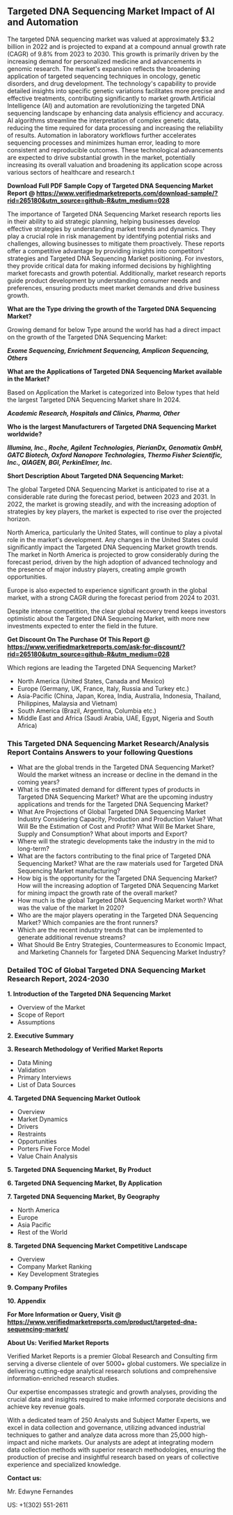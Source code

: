 <h2>Targeted DNA Sequencing Market Impact of AI and Automation</h2>The targeted DNA sequencing market was valued at approximately $3.2 billion in 2022 and is projected to expand at a compound annual growth rate (CAGR) of 9.8% from 2023 to 2030. This growth is primarily driven by the increasing demand for personalized medicine and advancements in genomic research. The market's expansion reflects the broadening application of targeted sequencing techniques in oncology, genetic disorders, and drug development. The technology's capability to provide detailed insights into specific genetic variations facilitates more precise and effective treatments, contributing significantly to market growth.Artificial Intelligence (AI) and automation are revolutionizing the targeted DNA sequencing landscape by enhancing data analysis efficiency and accuracy. AI algorithms streamline the interpretation of complex genetic data, reducing the time required for data processing and increasing the reliability of results. Automation in laboratory workflows further accelerates sequencing processes and minimizes human error, leading to more consistent and reproducible outcomes. These technological advancements are expected to drive substantial growth in the market, potentially increasing its overall valuation and broadening its application scope across various sectors of healthcare and research.t</p><p id="" class=""><strong>Download Full PDF Sample Copy of Targeted DNA Sequencing Market Report @ <a href="https://www.verifiedmarketreports.com/download-sample/?rid=265180&utm_source=github-R&utm_medium=028" target="_blank">https://www.verifiedmarketreports.com/download-sample/?rid=265180&utm_source=github-R&utm_medium=028</a></strong></p><p>The importance of&nbsp;Targeted DNA Sequencing Market research reports lies in their ability to aid strategic planning, helping businesses develop effective strategies by understanding market trends and dynamics. They play a crucial role in risk management by identifying potential risks and challenges, allowing businesses to mitigate them proactively. These reports offer a competitive advantage by providing insights into competitors' strategies and Targeted DNA Sequencing Market positioning. For investors, they provide critical data for making informed decisions by highlighting market forecasts and growth potential. Additionally, market research reports guide product development by understanding consumer needs and preferences, ensuring products meet market demands and drive business growth.</p><p><strong>What are the&nbsp;Type driving the growth of the Targeted DNA Sequencing Market?</strong></p><p id="" class="">Growing demand for below Type around the world has had a direct impact on the growth of the Targeted DNA Sequencing Market:</p><em><strong>Exome Sequencing, Enrichment Sequencing, Amplicon Sequencing, Others</strong></em></p><strong>What are the&nbsp;Applications&nbsp;of Targeted DNA Sequencing Market available in the Market?</strong></p><p id="" class="">Based on Application the Market is categorized into Below types that held the largest Targeted DNA Sequencing Market share In 2024.</p><em><strong>Academic Research, Hospitals and Clinics, Pharma, Other</strong></em></p><strong>Who is the largest Manufacturers of Targeted DNA Sequencing Market worldwide?</strong></p><p><em><strong>Illumina, Inc., Roche, Agilent Technologies, PierianDx, Genomatix GmbH, GATC Biotech, Oxford Nanopore Technologies, Thermo Fisher Scientific, Inc., QIAGEN, BGI, PerkinElmer, Inc.</strong></em></p><p id="" class=""><strong>Short Description About Targeted DNA Sequencing Market:</strong></p><p>The global Targeted DNA Sequencing Market is anticipated to rise at a considerable rate during the forecast period, between 2023 and 2031. In 2022, the market is growing steadily, and with the increasing adoption of strategies by key players, the market is expected to rise over the projected horizon.</p><p>North America, particularly the United States, will continue to play a pivotal role in the market's development. Any changes in the United States could significantly impact the Targeted DNA Sequencing Market growth trends. The market in North America is projected to grow considerably during the forecast period, driven by the high adoption of advanced technology and the presence of major industry players, creating ample growth opportunities.</p><p>Europe is also expected to experience significant growth in the global market, with a strong CAGR during the forecast period from 2024 to 2031.</p><p>Despite intense competition, the clear global recovery trend keeps investors optimistic about the Targeted DNA Sequencing Market, with more new investments expected to enter the field in the future.</p><p id="" class=""><strong>Get Discount On The Purchase Of This Report @ <a href="https://www.verifiedmarketreports.com/ask-for-discount/?rid=265180&utm_source=github-R&utm_medium=028" target="_blank">https://www.verifiedmarketreports.com/ask-for-discount/?rid=265180&utm_source=github-R&utm_medium=028</a></strong></p>Which regions are leading the Targeted DNA Sequencing Market?</p><ul><li>North America (United States, Canada and Mexico)</li><li>Europe (Germany, UK, France, Italy, Russia and Turkey etc.)</li><li>Asia-Pacific (China, Japan, Korea, India, Australia, Indonesia, Thailand, Philippines, Malaysia and Vietnam)</li><li>South America (Brazil, Argentina, Columbia etc.)</li><li>Middle East and Africa (Saudi Arabia, UAE, Egypt, Nigeria and South Africa)</li></ul><h3 id="" class="">This Targeted DNA Sequencing Market Research/Analysis Report Contains Answers to your following Questions</h3><ul><li>What are the global trends in the Targeted DNA Sequencing Market? Would the market witness an increase or decline in the demand in the coming years?</li><li>What is the estimated demand for different types of products in Targeted DNA Sequencing Market? What are the upcoming industry applications and trends for the Targeted DNA Sequencing Market?</li><li>What Are Projections of Global Targeted DNA Sequencing Market Industry Considering Capacity, Production and Production Value? What Will Be the Estimation of Cost and Profit? What Will Be Market Share, Supply and Consumption? What about imports and Export?</li><li>Where will the strategic developments take the industry in the mid to long-term?</li><li>What are the factors contributing to the final price of Targeted DNA Sequencing Market? What are the raw materials used for Targeted DNA Sequencing Market manufacturing?</li><li>How big is the opportunity for the Targeted DNA Sequencing Market? How will the increasing adoption of Targeted DNA Sequencing Market for mining impact the growth rate of the overall market?</li><li>How much is the global Targeted DNA Sequencing Market worth? What was the value of the market In 2020?</li><li>Who are the major players operating in the Targeted DNA Sequencing Market? Which companies are the front runners?</li><li>Which are the recent industry trends that can be implemented to generate additional revenue streams?</li><li>What Should Be Entry Strategies, Countermeasures to Economic Impact, and Marketing Channels for Targeted DNA Sequencing Market Industry?</li></ul><h3 id="" class="">Detailed TOC of Global Targeted DNA Sequencing Market Research Report, 2024-2030</h3><p id="" class=""><strong>1. Introduction of the Targeted DNA Sequencing Market</strong></p><ul><li>Overview of the Market</li><li>Scope of Report</li><li>Assumptions</li></ul><p id="" class=""><strong>2. Executive Summary</strong></p><p id="" class=""><strong>3. Research Methodology of Verified Market Reports</strong></p><ul><li>Data Mining</li><li>Validation</li><li>Primary Interviews</li><li>List of Data Sources</li></ul><p id="" class=""><strong>4. Targeted DNA Sequencing Market Outlook</strong></p><ul><li>Overview</li><li>Market Dynamics</li><li>Drivers</li><li>Restraints</li><li>Opportunities</li><li>Porters Five Force Model</li><li>Value Chain Analysis</li></ul><p id="" class=""><strong>5. Targeted DNA Sequencing Market, By Product</strong></p><p id="" class=""><strong>6. Targeted DNA Sequencing Market, By Application</strong></p><p id="" class=""><strong>7. Targeted DNA Sequencing Market, By Geography</strong></p><ul><li>North America</li><li>Europe</li><li>Asia Pacific</li><li>Rest of the World</li></ul><p id="" class=""><strong>8. Targeted DNA Sequencing Market Competitive Landscape</strong></p><ul><li>Overview</li><li>Company Market Ranking</li><li>Key Development Strategies</li></ul><p id="" class=""><strong>9. Company Profiles</strong></p><p id="" class=""><strong>10. Appendix</strong></p><p id="" class=""><strong>For More Information or Query, Visit @ <a href="https://www.verifiedmarketreports.com/product/targeted-dna-sequencing-market/" target="_blank">https://www.verifiedmarketreports.com/product/targeted-dna-sequencing-market/</a></strong></p><p id="" class=""><strong>About Us: Verified Market Reports</strong></p><p id="" class="">Verified Market Reports is a premier Global Research and Consulting firm serving a diverse clientele of over 5000+ global customers. We specialize in delivering cutting-edge analytical research solutions and comprehensive information-enriched research studies.</p><p id="" class="">Our expertise encompasses strategic and growth analyses, providing the crucial data and insights required to make informed corporate decisions and achieve key revenue goals.</p><p id="" class="">With a dedicated team of 250 Analysts and Subject Matter Experts, we excel in data collection and governance, utilizing advanced industrial techniques to gather and analyze data across more than 25,000 high-impact and niche markets. Our analysts are adept at integrating modern data collection methods with superior research methodologies, ensuring the production of precise and insightful research based on years of collective experience and specialized knowledge.</p><p id="" class=""><strong>Contact us:</strong></p><p id="" class="">Mr. Edwyne Fernandes</p><p id="" class="">US: +1(302) 551-2611</p>